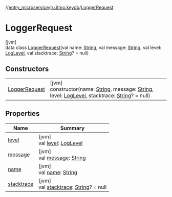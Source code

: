 //[entry_microservice](../../../index.md)/[ru.itmo.keydb](../index.md)/[LoggerRequest](index.md)

# LoggerRequest

[jvm]\
data class [LoggerRequest](index.md)(val name: [String](https://kotlinlang.org/api/core/kotlin-stdlib/kotlin/-string/index.html), val message: [String](https://kotlinlang.org/api/core/kotlin-stdlib/kotlin/-string/index.html), val level: [LogLevel](../-log-level/index.md), val stacktrace: [String](https://kotlinlang.org/api/core/kotlin-stdlib/kotlin/-string/index.html)? = null)

## Constructors

| | |
|---|---|
| [LoggerRequest](-logger-request.md) | [jvm]<br>constructor(name: [String](https://kotlinlang.org/api/core/kotlin-stdlib/kotlin/-string/index.html), message: [String](https://kotlinlang.org/api/core/kotlin-stdlib/kotlin/-string/index.html), level: [LogLevel](../-log-level/index.md), stacktrace: [String](https://kotlinlang.org/api/core/kotlin-stdlib/kotlin/-string/index.html)? = null) |

## Properties

| Name | Summary |
|---|---|
| [level](level.md) | [jvm]<br>val [level](level.md): [LogLevel](../-log-level/index.md) |
| [message](message.md) | [jvm]<br>val [message](message.md): [String](https://kotlinlang.org/api/core/kotlin-stdlib/kotlin/-string/index.html) |
| [name](name.md) | [jvm]<br>val [name](name.md): [String](https://kotlinlang.org/api/core/kotlin-stdlib/kotlin/-string/index.html) |
| [stacktrace](stacktrace.md) | [jvm]<br>val [stacktrace](stacktrace.md): [String](https://kotlinlang.org/api/core/kotlin-stdlib/kotlin/-string/index.html)? = null |